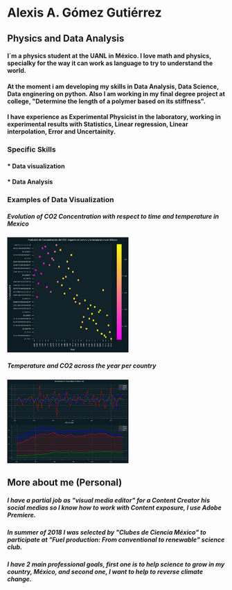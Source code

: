 # Alexis A. Gómez Gutiérrez

## Physics and Data Analysis

#### I´m a physics student at the UANL in México. I love math and physics, specialky for the way it can work as language to try to understand the world.

#### At the moment i am developing my skills in Data Analysis, Data Science, Data enginering on python. Also I am working in my final degree project at college, "Determine the length of a polymer based on its stiffness".

#### I have experience as Experimental Physicist in the laboratory, working in experimental results with Statistics, Linear regression, Linear interpolation, Error and Uncertainity. 


### Specific Skills

#### * Data visualization
#### * Data Analysis

### Examples of Data Visualization

##### Evolution of CO2 Concentration with respect to time and temperature in Mexico 
<img src='https://github.com/AlexisAGG14/AlexisAGG14/blob/master/Im%C3%A1genPrueba.png' width='280' />

##### Temperature and CO2 across the year per country
<img src="https://github.com/AlexisAGG14/Personal-Projects/blob/main/Temperature-Changes/IncreaseofTandCO2perCountry.png" width=280 />

## More about me (Personal)

##### I have a partial job as "visual media editor" for  a Content Creator his social medias so I know how to work with Content exposure, I use Adobe Premiere.

##### In summer of 2018 I was selected by "Clubes de Ciencia México" to participate at "Fuel production: From conventional to renewable" science club. 

##### I have 2 main professional goals, first one is to help science to grow in my country, México, and second one, I want to help to reverse climate change.
